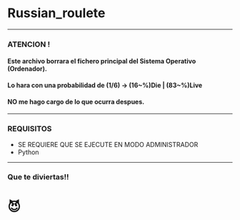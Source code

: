 # Russian_roulete
-------------------------------------------------------

### ATENCION !

#### Este archivo borrara el fichero principal del Sistema Operativo (Ordenador). 
#### Lo hara con una probabilidad de (1/6) -> (16~%)Die | (83~%)Live

#### NO me hago cargo de lo que ocurra despues.

-------------------------------------------------------

### REQUISITOS

- SE REQUIERE QUE SE EJECUTE EN MODO ADMINISTRADOR
- Python
-------------------------------------------------------

### Que te diviertas!! 
# 😈
